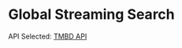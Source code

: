 # Global Streaming Search

API Selected: [TMBD API](https://developer.themoviedb.org/docs/getting-started)